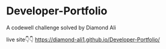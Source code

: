 # Developer-Portfolio
A codewell challenge solved by Diamond Ali

live site👇👇
https://diamond-ali1.github.io/Developer-Portfolio/
